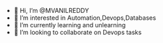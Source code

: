 - 👋 Hi, I’m @MVANILREDDY
- 👀 I’m interested in  Automation,Devops,Databases
- 🌱 I’m currently learning and unlearning 
- 💞️ I’m looking to collaborate on Devops tasks


<!---
MVANILREDDY/MVANILREDDY is a ✨ special ✨ repository because its `README.md` (this file) appears on your GitHub profile.
You can click the Preview link to take a look at your changes.
--->
